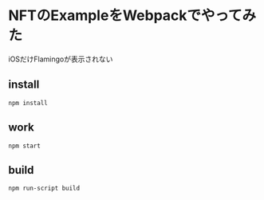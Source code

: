 # NFTのExampleをWebpackでやってみた
iOSだけFlamingoが表示されない

## install

`npm install`

## work

`npm start`

## build

`npm run-script build`
